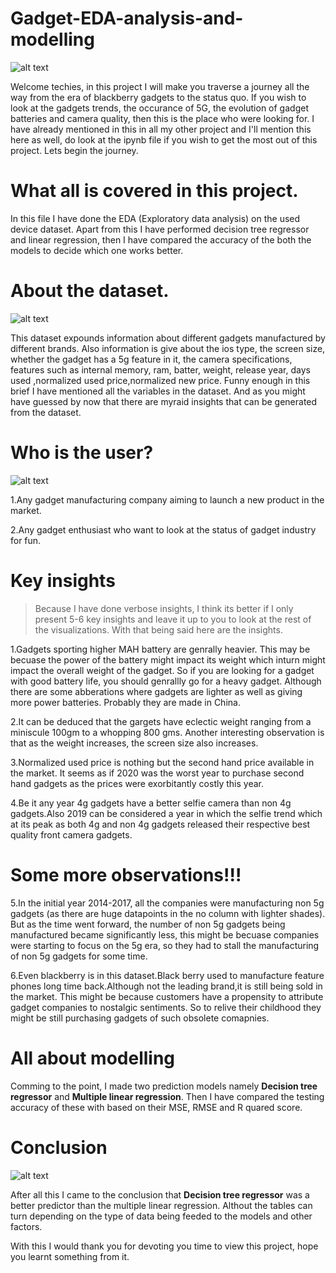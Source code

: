 # Gadget-EDA-analysis-and-modelling

![alt text](https://static.timesofisrael.com/blogs/uploads/2012/01/powermat.jpg)

Welcome techies, in this project I will make you traverse a journey all the way from the era of blackberry gadgets to the status quo. If you wish to look at the gadgets trends, the occurance of
5G, the evolution of gadget batteries and camera quality, then this is the place who were looking for. I have already mentioned in this in all my other project and I'll mention this here as well, do look at the ipynb file if you wish to get the most out of this project. Lets begin the journey.

# What all is covered in this project.

In this file I have done the EDA (Exploratory data analysis) on the used device dataset. Apart from this I have performed decision tree regressor and linear regression, then I have compared the accuracy of the both the models to decide which one works better.

# About the dataset.

![alt text](https://www.inzata.com/wp-content/uploads/2019/06/shutterstock_433582672.jpg)

This dataset expounds information about different gadgets manufactured by different brands. Also information is give about the ios type, the screen size, whether the gadget has a 5g feature in it, the camera specifications, features such as internal memory, ram, batter, weight, release year, days used ,normalized used price,normalized new price. Funny enough in this brief I have mentioned all the variables in the dataset. And as you might have guessed by now that there are myraid insights that can be generated from the dataset.

# Who is the user?

![alt text](https://th.bing.com/th/id/OIP.hbBXIwO5Blhp7L6mMoHORwAAAA?pid=ImgDet&rs=1)

1.Any gadget manufacturing company aiming to launch a new product in the market.

2.Any gadget enthusiast who want to look at the status of gadget industry for fun.

# Key insights

>Because I have done verbose insights, I think its better if I only present 5-6 key insights and leave it up to you to look at the rest of the visualizations. With that being said here are the insights.

1.Gadgets sporting higher MAH battery are genrally heavier. This may be becuase the power of the battery might impact its weight which inturn might impact the overall weight of the gadget. So if you are looking for a gadget with good battery life, you should genrallly go for a heavy gadget. Although there are some abberations where gadgets are lighter as well as giving more power batteries. Probably they are made in China.

2.It can be deduced that the gargets have eclectic weight ranging from a miniscule 100gm to a whopping 800 gms. Another interesting observation is that as the weight increases, the screen size also increases.

3.Normalized used price is nothing but the second hand price available in the market. It seems as if 2020 was the worst year to purchase second hand gadgets as the prices were exorbitantly costly this year.

4.Be it any year 4g gadgets have a better selfie camera than non 4g gadgets.Also 2019 can be considered a year in which the selfie trend which at its peak as both 4g and non 4g gadgets released their respective best quality front camera gadgets.

# Some more observations!!!

5.In the initial year 2014-2017, all the companies were manufacturing non 5g gadgets (as there are huge datapoints in the no column with lighter shades). But as the time went forward, the number of non 5g gadgets being manufactured became significantly less, this might be becuase companies were starting to focus on the 5g era, so they had to stall the manufacturing of non 5g gadgets for some time.

6.Even blackberry is in this dataset.Black berry used to manufacture feature phones long time back.Although not the leading brand,it is still being sold in the market. This might be because customers have a propensity to attribute gadget companies to nostalgic sentiments. So to relive their childhood they might be still purchasing gadgets of such obsolete comapnies.

# All about modelling 

Comming to the point, I made two prediction models namely **Decision tree regressor** and **Multiple linear regression**. Then I have compared the testing accuracy of these with based on their MSE, RMSE and R quared score. 

# Conclusion

![alt text](https://th.bing.com/th/id/OIP.GPVlOu_M2CRGW-A3Nhk7iQAAAA?pid=ImgDet&rs=1)

After all this I came to the conclusion that **Decision tree regressor** was a better predictor than the multiple linear regression. Althout the tables can turn depending on the type of data being feeded to the models and other factors.

With this I would thank you for devoting you time to view this project, hope you learnt something from it.
